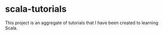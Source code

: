 # scala-tutorials
This project is an aggregate of tutorials that I have been created to learning Scala.
